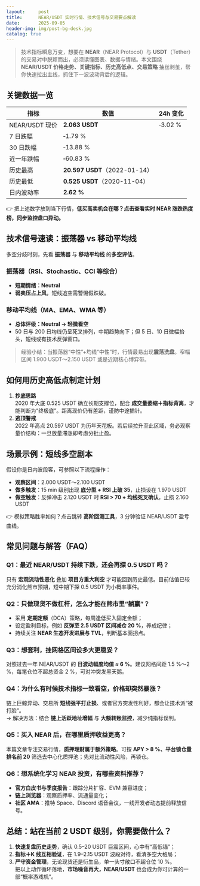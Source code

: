 ```yaml
---
layout:     post
title:      NEAR/USDT 实时行情、技术信号与交易要点解读
date:       2025-09-05
header-img: img/post-bg-desk.jpg
catalog: true
---
```


> 技术指标瞬息万变，想要在 **NEAR**（NEAR Protocol）与 **USDT**（Tether）的交易对中脱颖而出，必须读懂图表、数据与情绪。本文围绕 **NEAR/USDT 价格走势、关键指标、历史高低点、交易策略** 抽丝剥茧，帮你快速拉出主线，抓住下一波波动背后的逻辑。

## 关键数据一览
| 指标 | 数值 | 24h 变化 |
|---|---|---|
| NEAR/USDT 现价 | **2.063 USDT** | ‑3.02 % |
| 7 日跌幅 | ‑1.79 % |  |
| 30 日跌幅 | ‑13.88 % |  |
| 近一年跌幅 | ‑60.83 % |  |
| 历史最高 | **20.597 USDT**（2022-01-14） |  |
| 历史最低 | **0.525 USDT**（2020-11-04） |  |
| 日内波动率 | **2.62 %** |  |

👉 把上述数字放到当下行情，**低买高卖机会在哪？点击查看实时 NEAR 涨跌热度榜，同步监控盘口异动。**

## 技术信号速读：振荡器 vs 移动平均线
多空分歧时刻，先看 **振荡器** 与 **移动平均线** 的**多空评估**。

### 振荡器（RSI、Stochastic、CCI 等综合）
- **短期情绪：Neutral**  
- **弱卖压占上风**，短线追空需警惕假跌破。

### 移动平均线（MA、EMA、WMA 等）
- **总体评级：Neutral → 轻微看空**  
- 50 日与 200 日均线仍呈死叉排列，中期趋势向下；但 5 日、10 日微幅抬头，短线或有技术反弹窗口。

> 经验小结：当振荡器“中性”+均线“中性”时，行情最易出现**震荡洗盘**。窄幅区间 1.900 USDT～2.150 USDT 或是近期核心博弈带。

## 如何用历史高低点制定计划
1. **抄底思路**  
   2020 年大底 0.525 USDT 确立长期支撑位，配合 **成交量萎缩＋指标背离**，才能判断为“终极底”。距离现价仍有差距，谨防中途插针。
2. **逃顶警戒**  
   2022 年高点 20.597 USDT 为历年天花板。若后续拉升至此区域，务必观察量价结构：一旦放量滞涨即考虑分批止盈。

## 场景示例：短线多空剧本
假设你是日内波段客，可参照以下流程操作：

- **观察区间**：2.000 USDT～2.100 USDT  
- **做多触发**：15 min 级别出现 **底分型 + RSI 上破 35**，止损设在 1.970 USDT  
- **做空触发**：反弹冲击 2.120 USDT 时 **RSI > 70 + 均线死叉确认**，止损 2.160 USDT  

👉 模拟策略胜率如何？点击跳转 **高阶回测工具**，3 分钟验证 NEAR/USDT 盈亏曲线。

## 常见问题与解答（FAQ）

### Q1：最近 NEAR/USDT 持续下跌，还会再探 0.5 USDT 吗？
只有 **宏观流动性恶化** 叠加 **项目方重大利空** 才可能回到历史最低。目前估值已较充分消化熊市预期，短中期下探 0.5 USDT 为小概率事件。

### Q2：只做现货不做杠杆，怎么才能在熊市里“躺赢”？
- 采用 **定期定额**（DCA）策略，每周逢低买入固定金额；  
- 设定盈利目标，例如 **反弹至 2.5 USDT 区间减仓 20 %**，养成纪律；  
- 持续关注 **NEAR 生态开发进展与 TVL**，判断基本面拐点。

### Q3：想套利，挂网格区间设多大更稳妥？
对照过去一年 NEAR/USDT 的 **日波动幅度均值 ≈ 6 %**。建议网格间距 1.5 %～2 %，每笔仓位不超总资金 2 %，可对冲突发黑天鹅。

### Q4：为什么有时候技术指标一致看空，价格却突然暴涨？
链上巨鲸异动、交易所 **短线强平打止损**、或者官方突发性利好，都会让技术派“被打脸”。  
→ 解决方法：结合 **链上活跃地址增幅** 与 **大额转账监控**，减少纯指标误判。

### Q5：买入 NEAR 后，在哪里质押收益更高？
本篇文章专注交易行情，**质押理财属于额外策略**。可按 **APY > 8 %、平台锁仓量排名前 20** 筛选去中心化质押池；先对比流动性风险，再锁仓。

### Q6：想系统化学习 NEAR 投资，有哪些资料推荐？
- **官方白皮书与季度报告**：跟踪分片扩容、EVM 兼容进度；  
- **链上浏览器**：观察质押率、流通量变化；  
- **社区 AMA**：推特 Space、Discord 语音会议，一线开发者动态提前释放信号。

## 总结：站在当前 2 USDT 级别，你需要做什么？
1. **快速复盘历史走势**，确认 0.5–20 USDT 巨震区间，心中有“高低锚”；  
2. **指标＋K 线互相验证**，在 1.9–2.15 USDT 波段对待，看清多空大格局；  
3. **严守资金管理**，无论现货还是衍生品，单一头寸敞口不超仓位 10 %。  
把以上动作循环落地，**市场噪音再大，NEAR/USDT** 也会成为你可计算的一部“概率游戏机”。